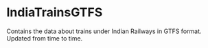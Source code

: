 IndiaTrainsGTFS
===============

Contains the data about trains under Indian Railways in GTFS format. Updated from time to time.
